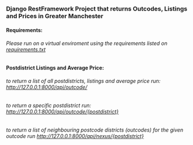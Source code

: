 ### Django RestFramework Project that returns Outcodes, Listings and Prices in Greater Manchester

#### Requirements:

###### Please run on a virtual enviroment using the requirements listed on [requirements.txt](https://github.com/joefrankmann/postcode_values/blob/main/requirements.txt)

#### Postdistrict Listings and Average Price:

###### to return a list of all postdistricts, listings and average price run: http://127.0.0.1:8000/api/outcode/
###### to return a specific postdistrict run: http://127.0.0.1:8000/api/outcode/{postdistrict}
###### to return a list of neighbouring postcode districts (outcodes) for the given outcode run http://127.0.0.1:8000/api/nexus/{postdistrict}
